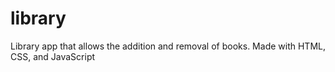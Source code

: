 # library
Library app that allows the addition and removal of books. Made with HTML, CSS, and JavaScript